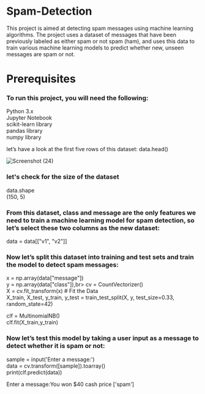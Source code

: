 # Spam-Detection
This project is aimed at detecting spam messages using machine learning algorithms. The project uses a dataset of messages that have been previously labeled as either spam or not spam (ham), and uses this data to train various machine learning models to predict whether new, unseen messages are spam or not.

# Prerequisites
<h3>To run this project, you will need the following:<br></h3>

Python 3.x<br>
Jupyter Notebook<br>
scikit-learn library<br>
pandas library<br>
numpy library<br>


let’s have a look at the first five rows of this dataset:</h3>
data.head()<br>

![Screenshot (24)](https://user-images.githubusercontent.com/110754364/235336061-87192c7c-b060-478a-bed3-f3b350ba85b5.png)

<h3>let's check for the size of the dataset</h3>
data.shape<br>
(150, 5)<br>

<h3>From this dataset, class and message are the only features we need to train a machine learning model for spam detection, so let’s select these two columns as the new dataset:</h3>
data = data[["v1", "v2"]]<br>

<h3>Now let’s split this dataset into training and test sets and train the model to detect spam messages:</h3>
x = np.array(data["message"])<br>
y = np.array(data["class"]),br>
cv = CountVectorizer()<br>
X = cv.fit_transform(x) # Fit the Data<br>
X_train, X_test, y_train, y_test = train_test_split(X, y, test_size=0.33, random_state=42)<br>

clf = MultinomialNB()<br>
clf.fit(X_train,y_train)<br>

<h3>Now let’s test this model by taking a user input as a message to detect whether it is spam or not:</h3>
sample = input('Enter a message:')<br>
data = cv.transform([sample]).toarray()<br>
print(clf.predict(data))<br>

Enter a message:You won $40 cash price
['spam']


